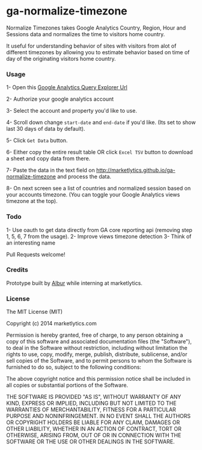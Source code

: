 ga-normalize-timezone
=====================

Normalize Timezones takes Google Analytics Country, Region, Hour and Sessions data and normalizes the time to visitors home country.

It useful for understanding behavior of sites with visitors from alot of different timezones by allowing you to estimate behavior based on time of day of the originating visitors home country.

### Usage
1- Open this [Google Analytics Query Explorer Url](http://ga-dev-tools.appspot.com/explorer/?dimensions=ga%253Acountry%252Cga%253Aregion%252Cga%253Ahour&metrics=ga%253Asessions&start-date=31daysAgo&end-date=yesterday&max-results=10000)

2- Authorize your google analytics account

3- Select the account and property you'd like to use.

4- Scroll down change `start-date` and `end-date` if you'd like. (Its set to show last 30 days of data by default).

5- Click `Get Data` button.

6- Either copy the entire result table OR click `Excel TSV` button to download a sheet and copy data from there.

7- Paste the data in the text field on http://marketlytics.github.io/ga-normalize-timezone and process the data.

8- On next screen see a list of countries and normalized session based on your accounts timezone. (You can toggle your Google Analytics views timezone at the top).


### Todo
1- Use oauth to get data directly from GA core reporting api (removing step 1, 5, 6, 7 from the usage).
2- Improve views timezone detection
3- Think of an interesting name


Pull Requests welcome!

### Credits
Prototype built by [Albur](https://github.com/alburhassan) while interning at marketlytics.


### License
The MIT License (MIT)

Copyright (c) 2014 marketlytics.com

Permission is hereby granted, free of charge, to any person obtaining a copy
of this software and associated documentation files (the "Software"), to deal
in the Software without restriction, including without limitation the rights
to use, copy, modify, merge, publish, distribute, sublicense, and/or sell
copies of the Software, and to permit persons to whom the Software is
furnished to do so, subject to the following conditions:

The above copyright notice and this permission notice shall be included in
all copies or substantial portions of the Software.

THE SOFTWARE IS PROVIDED "AS IS", WITHOUT WARRANTY OF ANY KIND, EXPRESS OR
IMPLIED, INCLUDING BUT NOT LIMITED TO THE WARRANTIES OF MERCHANTABILITY,
FITNESS FOR A PARTICULAR PURPOSE AND NONINFRINGEMENT. IN NO EVENT SHALL THE
AUTHORS OR COPYRIGHT HOLDERS BE LIABLE FOR ANY CLAIM, DAMAGES OR OTHER
LIABILITY, WHETHER IN AN ACTION OF CONTRACT, TORT OR OTHERWISE, ARISING FROM,
OUT OF OR IN CONNECTION WITH THE SOFTWARE OR THE USE OR OTHER DEALINGS IN
THE SOFTWARE.


